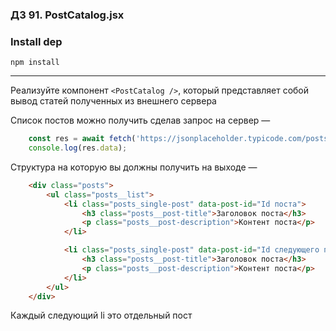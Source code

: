 ### ДЗ 91. PostCatalog.jsx

### Install dep

`npm install`

<hr>

Реализуйте компонент `<PostCatalog />`, который представляет собой вывод статей полученных из внешнего сервера

Список постов можно получить сделав запрос на сервер — 
```javascript
    const res = await fetch('https://jsonplaceholder.typicode.com/posts')
    console.log(res.data);
```

Структура на которую вы должны получить на выходе — 
```html
    <div class="posts">
        <ul class="posts__list">
            <li class="posts_single-post" data-post-id="Id поста">
                <h3 class="posts__post-title">Заголовок поста</h3>
                <p class="posts__post-description">Контент поста</p>
            </li>

            <li class="posts_single-post" data-post-id="Id следующего поста">
                <h3 class="posts__post-title">Заголовок поста</h3>
                <p class="posts__post-description">Контент поста</p>
            </li>
        </ul>
    </div>
```

Каждый следующий li это отдельный пост
